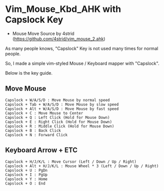 # Vim_Mouse_Kbd_AHK with Capslock Key

* Mouse Move Source by 4strid (https://github.com/4strid/vim_mouse_2.ahk)

As many people knows, "Capslock" Key is not used many times for normal people.

So, I made a simple vim-styled Mouse / Keyboard mapper with "Capslock".

Below is the key guide.

## Move Mouse 

```
Capslock + W/A/S/D : Move Mouse by normal speed
Capslock + Tab + W/A/S/D : Move Mouse by slow speed
Capslock + Alt + W/A/S/D : Move Mouse by fast speed
Capslock + C : Move Mouse to Center
Capslock + Q : Left Click (Hold for Mouse Down)
Capslock + E : Right Click (Hold for Mouse Down)
Capslock + R : Middle Click (Hold for Mouse Down)
Capslock + B : Back Click
Capslock + N : Forward Click
```

## Keyboard Arrow + ETC

```
Capslock + H/J/K/L : Move Cursor (Left / Down / Up / Right)
Capslock + Alt + H/J/K/L : Mouse Wheel * 3 (Left / Down / Up / Right)
Capslock + U : PgDn
Capslock + I : PgUp
Capslock + Y : Home
Capslock + O : End
```
